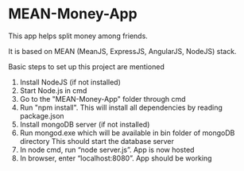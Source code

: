 # MEAN-Money-App
This app helps split money among friends.

It is based on MEAN (MeanJS, ExpressJS, AngularJS, NodeJS) stack.

Basic steps to set up this project are mentioned

1)	Install NodeJS (if not installed)
2)	Start Node.js in cmd
3)	Go to the "MEAN-Money-App" folder through cmd
4)	Run "npm install". This will install all dependencies by reading package.json
5)	Install mongoDB server (if not installed)
6)	Run mongod.exe which will be available in bin folder of mongoDB directory
This should start the database server
7)	In node cmd, run “node server.js”. App is now hosted
8)	In browser, enter “localhost:8080”. App should be working

